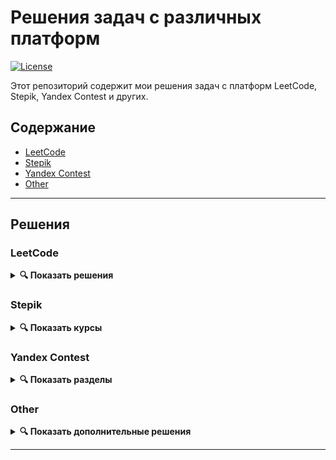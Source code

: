# Решения задач с различных платформ

[![License](https://img.shields.io/badge/license-MIT-blue.svg)](LICENSE)

Этот репозиторий содержит мои решения задач с платформ LeetCode, Stepik, Yandex Contest и других.

## Содержание
- [LeetCode](#leetcode)
- [Stepik](#stepik)
- [Yandex Contest](#yandex-contest)
- [Other](#other)

---

## Решения

### LeetCode
<details>
<summary><b>🔍 Показать решения</b></summary>

#### [N7M: Reverse Integer](leetcode/N7M_Reverse_Integer/)
#### [N41H: First Missing Positive](leetcode/N41H_First_missing_positive/)
</details>

### Stepik
<details>
<summary><b>🔍 Показать курсы</b></summary>

#### [Курс Егорова](Stepik/Egoroff_indie_course/)
#### [Python Generation Advanced](Stepik/Python_generation_adv/)
</details>

### Yandex Contest
<details>
<summary><b>🔍 Показать разделы</b></summary>

#### Пробные задачи по алгоритмам:
##### [Первые шаги](Yandex_Contest/first/)

##### [Введение](Yandex_Contest/introduction/)
##### [Структуры данных](Yandex_Contest/data_structures/)
##### [Рекурсия и сортировки](Yandex_Contest/recursion%20_and_sorting/)
</details>

### Other
<details>
<summary><b>🔍 Показать дополнительные решения</b></summary>

#### [Palindrome](Other/palindrome/)
</details>

---
